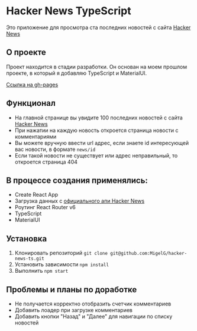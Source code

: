# Hacker News TypeScript
Это приложение для просмотра ста последних новостей с сайта [Hacker News](https://news.ycombinator.com/news)
## О проекте
Проект находится в стадии разработки. Он основан на моем прошлом проекте, в который я добавляю TypeScript и MaterialUI.

[Ссылка на gh-pages](https://migelg.github.io/hacker-news)
## Функционал
* На главной странице вы увидите 100 последних новостей с сайта [Hacker News](https://news.ycombinator.com/news)
* При нажатии на каждую новость откроется страница новости с комментариями
* Вы можете вручную ввести url адрес, если знаете id интересующей вас новости, в формате `news/id`
* Если такой новости не существует или адрес неправильный, то откроется страница 404
## В процессе создания применялись:
* Create React App
* Загрузка данных с [официального апи Hacker News](https://github.com/HackerNews/API)
* Роутинг React Router v6
* TypeScript
* MaterialUI
## Установка
1. Клонировать репозиторий `git clone git@github.com:MigelG/hacker-news-ts.git`
2. Установить зависимости `npm install`
3. Выполнить `npm start`
## Проблемы и планы по доработке
* Не получается корректно отобразить счетчик комментариев
* Добавить лоадер при загрузке комментариев
* Добавить кнопки "Назад" и "Далее" для навигации по списку новостей
